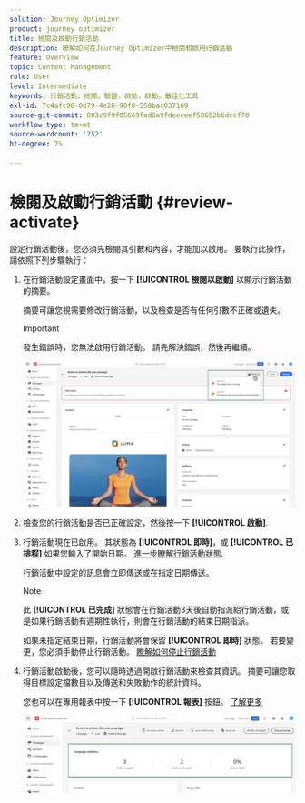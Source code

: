 ```yaml
---
solution: Journey Optimizer
product: journey optimizer
title: 檢閱及啟動行銷活動
description: 瞭解如何在Journey Optimizer中檢閱和啟用行銷活動
feature: Overview
topic: Content Management
role: User
level: Intermediate
keywords: 行銷活動，檢閱，驗證，啟動，啟動，最佳化工具
exl-id: 7c4afc98-0d79-4e26-90f8-558bac037169
source-git-commit: 803c9f9f05669fad0a9fdeeceef58652b6dccf70
workflow-type: tm+mt
source-wordcount: '252'
ht-degree: 7%

---
```


# 檢閱及啟動行銷活動 {#review-activate}

設定行銷活動後，您必須先檢閱其引數和內容，才能加以啟用。 要執行此操作，請依照下列步驟執行：

1. 在行銷活動設定畫面中，按一下 **[!UICONTROL 檢閱以啟動]** 以顯示行銷活動的摘要。

   摘要可讓您視需要修改行銷活動，以及檢查是否有任何引數不正確或遺失。

   >[!IMPORTANT]
   >
   >發生錯誤時，您無法啟用行銷活動。 請先解決錯誤，然後再繼續。

   ![](assets/create-campaign-alerts.png)

1. 檢查您的行銷活動是否已正確設定，然後按一下 **[!UICONTROL 啟動]**.

1. 行銷活動現在已啟用。 其狀態為 **[!UICONTROL 即時]**，或 **[!UICONTROL 已排程]** 如果您輸入了開始日期。 [進一步瞭解行銷活動狀態](get-started-with-campaigns.md#statuses).

   行銷活動中設定的訊息會立即傳送或在指定日期傳送。

   >[!NOTE]
   >
   >此 **[!UICONTROL 已完成]** 狀態會在行銷活動3天後自動指派給行銷活動，或是如果行銷活動有週期性執行，則會在行銷活動的結束日期指派。
   >
   >如果未指定結束日期，行銷活動將會保留 **[!UICONTROL 即時]** 狀態。 若要變更，您必須手動停止行銷活動。 [瞭解如何停止行銷活動](modify-stop-campaign.md)

1. 行銷活動啟動後，您可以隨時透過開啟行銷活動來檢查其資訊。 摘要可讓您取得目標設定檔數目以及傳送和失敗動作的統計資料。

   您也可以在專用報表中按一下 **[!UICONTROL 報表]** 按鈕。 [了解更多](../reports/campaign-global-report.md)

   ![](assets/create-campaign-summary.png)
